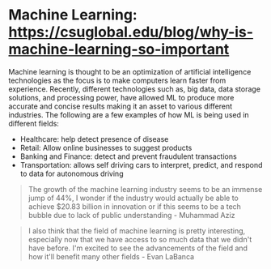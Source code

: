 # Machine Learning: https://csuglobal.edu/blog/why-is-machine-learning-so-important

Machine learning is thought to be an optimization of artificial intelligence technologies as the focus is to make computers learn faster from experience. Recently, different technologies such as, big data, data storage solutions, and processing power, have allowed ML to produce more accurate and concise results making it an asset to various different industries. The following are a few examples of how ML is being used in different fields:

- Healthcare: help detect presence of disease
- Retail: Allow online businesses to suggest products
- Banking and Finance: detect and prevent fraudulent transactions
- Transportation: allows self driving cars to interpret, predict, and respond to data for autonomous driving

> The growth of the machine learning industry seems to be an immense jump of 44%, I wonder if the industry would actually be able to achieve $20.83 billion in innovation or if this seems to be a tech bubble due to lack of public understanding - Muhammad Aziz

> I also think that the field of machine learning is pretty interesting, especially now that we have access to so much data that we didn't have before. I'm excited to see the advancements of the field and how it'll benefit many other fields - Evan LaBanca